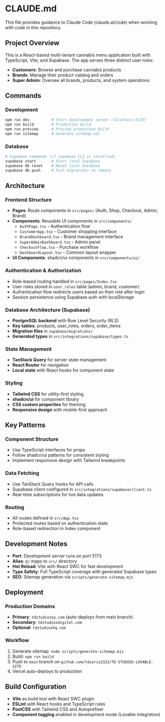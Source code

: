 # CLAUDE.md

This file provides guidance to Claude Code (claude.ai/code) when working with code in this repository.

## Project Overview

This is a React-based multi-tenant cannabis menu application built with TypeScript, Vite, and Supabase. The app serves three distinct user roles:
- **Customers**: Browse and purchase cannabis products
- **Brands**: Manage their product catalog and orders
- **Super Admin**: Oversee all brands, products, and system operations

## Commands

### Development
```bash
npm run dev          # Start development server (localhost:5173)
npm run build        # Production build
npm run preview      # Preview production build
npm run sitemap      # Generate sitemap.xml
```

### Database
```bash
# Supabase commands (if supabase CLI is installed)
supabase start       # Start local Supabase
supabase db reset    # Reset local database
supabase db push     # Push migrations to remote
```

## Architecture

### Frontend Structure
- **Pages**: Route components in `src/pages/` (Auth, Shop, Checkout, Admin, Brand)
- **Components**: Reusable UI components in `src/components/`
  - `AuthPage.tsx` - Authentication flow
  - `CustomerApp.tsx` - Customer shopping interface
  - `BrandDashboard.tsx` - Brand management interface
  - `SuperAdminDashboard.tsx` - Admin panel
  - `CheckoutFlow.tsx` - Purchase workflow
  - `DashboardLayout.tsx` - Common layout wrapper
- **UI Components**: shadcn/ui components in `src/components/ui/`

### Authentication & Authorization
- Role-based routing handled in `src/pages/Index.tsx`
- User roles stored in `user_roles` table (admin, brand, customer)
- Authentication flow redirects users based on their role after login
- Session persistence using Supabase auth with localStorage

### Database Architecture (Supabase)
- **PostgreSQL backend** with Row Level Security (RLS)
- **Key tables**: products, user_roles, orders, order_items
- **Migration files** in `supabase/migrations/`
- **Generated types** in `src/integrations/supabase/types.ts`

### State Management
- **TanStack Query** for server state management
- **React Router** for navigation
- **Local state** with React hooks for component state

### Styling
- **Tailwind CSS** for utility-first styling
- **shadcn/ui** for component library
- **CSS custom properties** for theming
- **Responsive design** with mobile-first approach

## Key Patterns

### Component Structure
- Use TypeScript interfaces for props
- Follow shadcn/ui patterns for consistent styling
- Implement responsive design with Tailwind breakpoints

### Data Fetching
- Use TanStack Query hooks for API calls
- Supabase client configured in `src/integrations/supabase/client.ts`
- Real-time subscriptions for live data updates

### Routing
- All routes defined in `src/App.tsx`
- Protected routes based on authentication state
- Role-based redirection in Index component

## Development Notes

- **Port**: Development server runs on port 5173
- **Alias**: `@/` maps to `src/` directory
- **Hot Reload**: Vite with React SWC for fast development
- **Type Safety**: Full TypeScript coverage with generated Supabase types
- **SEO**: Sitemap generation via `scripts/generate-sitemap.mjs`

## Deployment

### Production Domains
- **Primary**: `tdstudiosny.com` (auto-deploys from main branch)
- **Secondary**: `tdstudiosdigital.com`
- **Optional**: `tdstudioshq.com`

### Workflow
1. Generate sitemap: `node scripts/generate-sitemap.mjs`
2. Build: `npm run build`
3. Push to `main` branch on `github.com/tdiorio2323/TD-STUDIOS-LOVABLE-SITE`
4. Vercel auto-deploys to production

## Build Configuration

- **Vite** as build tool with React SWC plugin
- **ESLint** with React hooks and TypeScript rules
- **PostCSS** with Tailwind CSS and Autoprefixer
- **Component tagging** enabled in development mode (Lovable integration)
